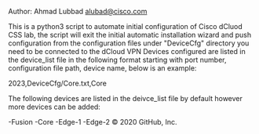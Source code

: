 Author: Ahmad Lubbad 
alubad@cisco.com

This is a python3 script to automate initial configuration of Cisco dCluod CSS lab, the script will exit  the initial automatic installation wizard and push configuration from the configuration files under "DeviceCfg" directory
you need to be connected to the dCloud VPN
Devices configured are listed in the device_list file in the following format starting with port number, configuration file path, device name, below is an example:

2023,DeviceCfg/Core.txt,Core

The following devices are listed in the deivce_list file by default however more devices can be added:

-Fusion
-Core
-Edge-1
-Edge-2 
© 2020 GitHub, Inc.
